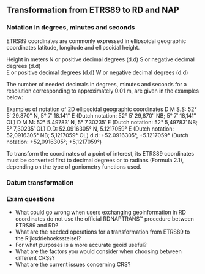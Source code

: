 ## Transformation from ETRS89 to RD and NAP
### Notation in degrees, minutes and seconds
ETRS89 coordinates are commonly expressed in ellipsoidal geographic coordinates latitude, longitude and ellipsoidal height.

Height in meters
N or positive decimal degrees (d.d)
S or negative decimal degrees (d.d)  
E or positive decimal degrees (d.d)
W or negative decimal degrees (d.d)

The number of needed decimals in degrees, minutes and seconds for a resolution corresponding to approximately 0.01 m, are given in the examples below:

Examples of notation of 2D ellipsoidal geographic coordinates 
D M S.S: 52° 5′ 29.870″ N, 5° 7′ 18.141″ E (Dutch notation: 52° 5′ 29,870″ NB; 5° 7′ 18,141″ OL) 
D M.M: 52° 5.49783′ N, 5° 7.30235′ E (Dutch notation: 52° 5,49783′ NB; 5° 7,30235′ OL) 
D.D: 52.0916305° N, 5.1217059° E (Dutch notation: 52,0916305° NB; 5,1217059° OL) 
d.d: +52.0916305°, +5.1217059° (Dutch notation: +52,0916305°; +5,1217059°)

To transform the coordinates of a point of interest, its ETRS89 coordinates must be converted first to decimal degrees or to radians (Formula 2.1), depending on the type of goniometry functions used.


### Datum transformation



### Exam questions

- What could go wrong when users exchanging geoinformation in RD coordinates do not use the official RDNAPTRANS™ procedure between ETRS89 and RD?
- What are the needed operations for a transformation from ETRS89 to the Rijksdriehoeksstelsel?
- For what purposes is a more accurate geoid useful?
- What are the factors you would consider when choosing between different CRSs?
- What are the current issues concerning CRS?